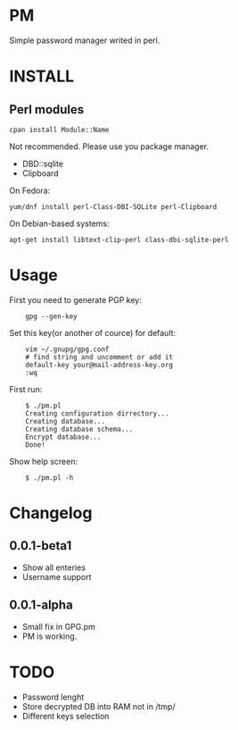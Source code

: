 PM
==

Simple password manager writed in perl.

# INSTALL

## Perl modules

	cpan install Module::Name

Not recommended. Please use you package manager.

* DBD::sqlite
* Clipboard

On Fedora:

	yum/dnf install perl-Class-DBI-SQLite perl-Clipboard

On Debian-based systems:

	apt-get install libtext-clip-perl class-dbi-sqlite-perl

# Usage

First you need to generate PGP key:

        gpg --gen-key

Set this key(or another of cource) for default:
        
        vim ~/.gnupg/gpg.conf
        # find string and uncomment or add it
        default-key your@mail-address-key.org
        :wq

First run:
       
        $ ./pm.pl
        Creating configuration dirrectory...
        Creating database...
        Creating database schema...
        Encrypt database...
        Done!

Show help screen:

        $ ./pm.pl -h

# Changelog

## 0.0.1-beta1

* Show all enteries
* Username support

## 0.0.1-alpha

* Small fix in GPG.pm
* PM is working.

# TODO

* Password lenght
* Store decrypted DB into RAM not in /tmp/
* Different keys selection
